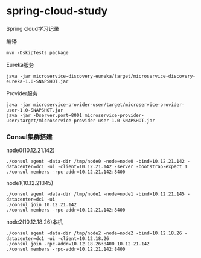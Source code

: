 # spring-cloud-study

Spring cloud学习记录

编译

    mvn -DskipTests package
    
Eureka服务

    java -jar microservice-discovery-eureka/target/microservice-discovery-eureka-1.0-SNAPSHOT.jar

Provider服务

    java -jar microservice-provider-user/target/microservice-provider-user-1.0-SNAPSHOT.jar
    java -jar -Dserver.port=8001 microservice-provider-user/target/microservice-provider-user-1.0-SNAPSHOT.jar
    
### Consul集群搭建

node0(10.12.21.142)

    ./consul agent -data-dir /tmp/node0 -node=node0 -bind=10.12.21.142 -datacenter=dc1 -ui -client=10.12.21.142 -server -bootstrap-expect 1
    ./consul members -rpc-addr=10.12.21.142:8400

node1(10.12.21.145)

    ./consul agent -data-dir /tmp/node1 -node=node1 -bind=10.12.21.145 -datacenter=dc1 -ui
    ./consul join 10.12.21.142
    ./consul members -rpc-addr=10.12.21.142:8400
    
node2(10.12.18.26)本机

    ./consul agent -data-dir /tmp/node2 -node=node2 -bind=10.12.18.26 -datacenter=dc1 -ui -client=10.12.18.26
    ./consul join -rpc-addr=10.12.18.26:8400 10.12.21.142
    ./consul members -rpc-addr=10.12.21.142:8400
